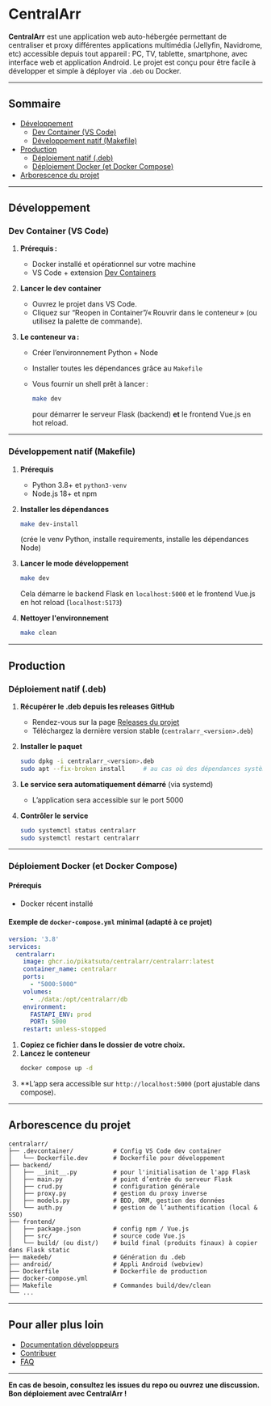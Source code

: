 # CentralArr

**CentralArr** est une application web auto-hébergée permettant de centraliser et proxy différentes applications multimédia (Jellyfin, Navidrome, etc) accessible depuis tout appareil : PC, TV, tablette, smartphone, avec interface web et application Android.
Le projet est conçu pour être facile à développer et simple à déployer via `.deb` ou Docker.

---

## Sommaire

- [Développement](#développement)
  - [Dev Container (VS Code)](#dev-container-vs-code)
  - [Développement natif (Makefile)](#développement-natif-makefile)
- [Production](#production)
  - [Déploiement natif (.deb)](#déploiement-natif-deb)
  - [Déploiement Docker (et Docker Compose)](#déploiement-docker-et-docker-compose)
- [Arborescence du projet](#arborescence-du-projet)

---

## Développement

### Dev Container (VS Code)

1. **Prérequis :**

   - Docker installé et opérationnel sur votre machine
   - VS Code + extension [Dev Containers](https://marketplace.visualstudio.com/items?itemName=ms-vscode-remote.remote-containers)
2. **Lancer le dev container**

   - Ouvrez le projet dans VS Code.
   - Cliquez sur “Reopen in Container”/« Rouvrir dans le conteneur » (ou utilisez la palette de commande).
3. **Le conteneur va :**

   - Créer l’environnement Python + Node
   - Installer toutes les dépendances grâce au `Makefile`
   - Vous fournir un shell prêt à lancer :
     ```sh
     make dev
     ```

     pour démarrer le serveur Flask (backend) **et** le frontend Vue.js en hot reload.

---

### Développement natif (Makefile)

1. **Prérequis**

   - Python 3.8+ et `python3-venv`
   - Node.js 18+ et npm
2. **Installer les dépendances**

   ```sh
   make dev-install
   ```

   (crée le venv Python, installe requirements, installe les dépendances Node)
3. **Lancer le mode développement**

   ```sh
   make dev
   ```

   Cela démarre le backend Flask en `localhost:5000`
   et le frontend Vue.js en hot reload (`localhost:5173`)
4. **Nettoyer l'environnement**

   ```sh
   make clean
   ```

---

## Production

### Déploiement natif (.deb)

1. **Récupérer le .deb depuis les releases GitHub**

   - Rendez-vous sur la page [Releases du projet](https://github.com/pikatsuto/centralarr/releases)
   - Téléchargez la dernière version stable (`centralarr_<version>.deb`)
2. **Installer le paquet**

   ```sh
   sudo dpkg -i centralarr_<version>.deb
   sudo apt --fix-broken install     # au cas où des dépendances systèmes sont requises
   ```
3. **Le service sera automatiquement démarré** (via systemd)

   - L’application sera accessible sur le port 5000
4. **Contrôler le service**

   ```sh
   sudo systemctl status centralarr
   sudo systemctl restart centralarr
   ```

---

### Déploiement Docker (et Docker Compose)

#### Prérequis

- Docker récent installé

#### Exemple de `docker-compose.yml` minimal (adapté à ce projet)

```yaml
version: '3.8'
services:
  centralarr:
    image: ghcr.io/pikatsuto/centralarr/centralarr:latest
    container_name: centralarr
    ports:
      - "5000:5000"
    volumes:
      - ./data:/opt/centralarr/db
    environment:
      FASTAPI_ENV: prod
      PORT: 5000
    restart: unless-stopped
```

1. **Copiez ce fichier dans le dossier de votre choix.**
2. **Lancez le conteneur**
   ```sh
   docker compose up -d
   ```
3. **L’app sera accessible sur `http://localhost:5000` (port ajustable dans compose).

---

## Arborescence du projet

```
centralarr/
├── .devcontainer/           # Config VS Code dev container
│   └── Dockerfile.dev       # Dockerfile pour développement
├── backend/
│   ├── __init__.py          # pour l'initialisation de l'app Flask
│   ├── main.py              # point d’entrée du serveur Flask
│   ├── crud.py              # configuration générale
│   ├── proxy.py             # gestion du proxy inverse
│   ├── models.py            # BDD, ORM, gestion des données
│   └── auth.py              # gestion de l’authentification (local & SSO)
├── frontend/
│   ├── package.json         # config npm / Vue.js
│   ├── src/                 # source code Vue.js
│   └── build/ (ou dist/)    # build final (produits finaux) à copier dans Flask static
├── makedeb/                 # Génération du .deb
├── android/                 # Appli Android (webview)
├── Dockerfile               # Dockerfile de production
├── docker-compose.yml   
├── Makefile                 # Commandes build/dev/clean
└── ...
```

---

## Pour aller plus loin

- [Documentation développeurs](docs/)
- [Contribuer](CONTRIBUTING.md)
- [FAQ](docs/FAQ.md)

---

**En cas de besoin, consultez les issues du repo ou ouvrez une discussion.
Bon déploiement avec CentralArr !**
